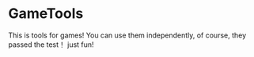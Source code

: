 # GameTools
This is tools for games!
You can use them independently, of course, they passed the test！
just fun!